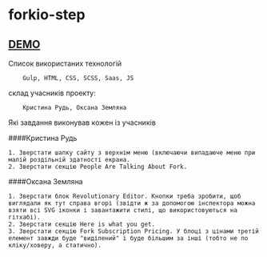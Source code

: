 # forkio-step
## [DEMO](https://kristinarud.github.io/forkio-demo-html/)
Список використаних технологій
````
    Gulp, HTML, CSS, SCSS, Saas, JS
````

склад учасників проекту:
````
    Кристина Рудь, Оксана Земляна
````

Які завдання виконував кожен із учасників

####Кристина Рудь
````
1. Зверстати шапку сайту з верхнім меню (включаючи випадаюче меню при малій роздільній здатності екрана.
2. Зверстати секцію People Are Talking About Fork. 
````

####Оксана Земляна
````
1. Зверстати блок Revolutionary Editor. Кнопки треба зробити, щоб виглядали як тут справа вгорі (звідти ж за допомогою інспектора можна взяти всі SVG іконки і завантажити стилі, що використовуються на гітхабі).
2. Зверстати секцію Here is what you get.
3. Зверстати секцію Fork Subscription Pricing. У блоці з цінами третій елемент завжди буде "виділений" і буде більшим за інші (тобто не по кліку/ховеру, а статично).
````